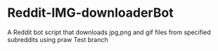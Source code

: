 # Reddit-IMG-downloaderBot
A Reddit bot script that downloads jpg,png and gif files from specified subreddits using praw
Test branch
